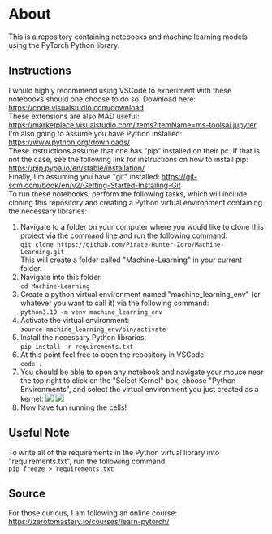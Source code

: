 # About
This is a repository containing notebooks and machine learning models using the PyTorch Python library.

## Instructions
I would highly recommend using VSCode to experiment with these notebooks should one choose to do so. Download here: https://code.visualstudio.com/download<br>
These extensions are also MAD useful: https://marketplace.visualstudio.com/items?itemName=ms-toolsai.jupyter<br>
I'm also going to assume you have Python installed:
https://www.python.org/downloads/<br>
These instructions assume that one has "pip" installed on their pc. If that is not the case, see the following link for instructions on how to install pip: https://pip.pypa.io/en/stable/installation/<br>
Finally, I'm assuming you have "git" installed:
https://git-scm.com/book/en/v2/Getting-Started-Installing-Git<br>
To run these notebooks, perform the following tasks, which will include cloning this repository and creating a Python virtual environment containing the necessary libraries:
1. Navigate to a folder on your computer where you would like to clone this project via the command line and run the following command:<br>
   ```git clone https://github.com/Pirate-Hunter-Zoro/Machine-Learning.git```<br>
This will create a folder called "Machine-Learning" in your current folder. 
2. Navigate into this folder.<br>
   ```cd Machine-Learning```
3. Create a python virtual environment named "machine_learning_env" (or whatever you want to call it) via the following command:<br>
   ```python3.10 -m venv machine_learning_env```
4. Activate the virtual environment:<br>
   ```source machine_learning_env/bin/activate```
5. Install the necessary Python libraries:<br>
   ```pip install -r requirements.txt```
6. At this point feel free to open the repository in VSCode:<br>
   ```code .```
7. You should be able to open any notebook and navigate your mouse near the top right to click on the "Select Kernel" box, choose "Python Environments", and select the virtual environment you just created as a kernel:
![](images/Kernel_Select_1.png)
![](images/Kernel_Select_2.png)
8. Now have fun running the cells!

## Useful Note
To write all of the requirements in the Python virtual library into "requirements.txt", run the following command:<br>
```pip freeze > requirements.txt```

## Source
For those curious, I am following an online course:
https://zerotomastery.io/courses/learn-pytorch/

